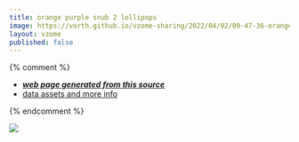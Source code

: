 ```yaml
---
title: orange purple snub 2 lollipops
image: https://vorth.github.io/vzome-sharing/2022/04/02/09-47-36-orange-purple-snub-2-lollipops/orange-purple-snub-2-lollipops.png
layout: vzome
published: false
---
```


{% comment %}
 - [***web page generated from this source***][post]
 - [data assets and more info][github]

[post]: <https://vorth.github.io/vzome-sharing/2022/04/02/orange-purple-snub-2-lollipops-09-47-36.html>
[github]: <https://github.com/vorth/vzome-sharing/tree/main/2022/04/02/09-47-36-orange-purple-snub-2-lollipops/>
{% endcomment %}

<vzome-viewer style="width: 100%; height: 65vh;"
       src="https://vorth.github.io/vzome-sharing/2022/04/02/09-47-36-orange-purple-snub-2-lollipops/orange-purple-snub-2-lollipops.vZome" >
  <img src="https://vorth.github.io/vzome-sharing/2022/04/02/09-47-36-orange-purple-snub-2-lollipops/orange-purple-snub-2-lollipops.png" />
</vzome-viewer>
